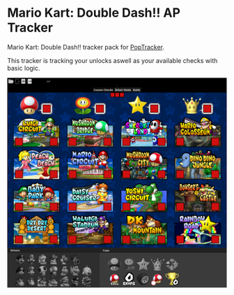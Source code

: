 # Mario Kart: Double Dash!! AP Tracker

Mario Kart: Double Dash!! tracker pack for [PopTracker](https://github.com/black-sliver/PopTracker/).

This tracker is tracking your unlocks aswell as your available checks with basic logic.

![Preview screenshot of the pack](images/preview.png)
